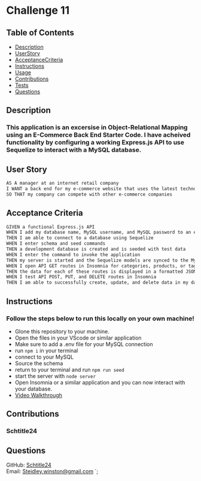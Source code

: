 # Challenge 11

## Table of Contents
- [Description](#Description)
- [UserStory](#UserStory)
- [AcceptanceCriteria](#AcceptanceCriteria)
- [Instructions](#Instructions)
- [Usage](#Usage)
- [Contributions](#Contributions)
- [Tests](#Tests)
- [Questions](#Questions)


## <a name="Description"></a>Description
  ### This application is an excersise in Object-Relational Mapping using an E-Commerce Back End Starter Code. I have acheived functionality by configuring a working Express.js API to use Sequelize to interact with a MySQL database.  

## <a name="UserStory"></a>User Story

```md
AS A manager at an internet retail company
I WANT a back end for my e-commerce website that uses the latest technologies
SO THAT my company can compete with other e-commerce companies
```

## <a name="AcceptanceCriteria"></a>Acceptance Criteria

```md
GIVEN a functional Express.js API
WHEN I add my database name, MySQL username, and MySQL password to an environment variable file
THEN I am able to connect to a database using Sequelize
WHEN I enter schema and seed commands
THEN a development database is created and is seeded with test data
WHEN I enter the command to invoke the application
THEN my server is started and the Sequelize models are synced to the MySQL database
WHEN I open API GET routes in Insomnia for categories, products, or tags
THEN the data for each of these routes is displayed in a formatted JSON
WHEN I test API POST, PUT, and DELETE routes in Insomnia
THEN I am able to successfully create, update, and delete data in my database
```

## <a name="Instructions"></a>Instructions
  ### Follow the steps below to run this locally on your own machine!  
  - Glone this repository to your machine.
  - Open the files in your VScode or similar application
  - Make sure to add a .env file for your MySQL connection
  - run `npm i` in your terminal
  - connect to your MySQL
  - Source the schema
  - return to your terminal and run `npm run seed`
  - start the server with `node server`
  - Open Insomnia or a similar application and you can now interact with your database. 
  - [Video Walkthrough](https://drive.google.com/file/d/1bYTCgjSoM6GP56KXofRI5VgeuMHBGYXZ/view?usp=sharing)

## <a name="Contributions"></a>Contributions
  ### Schtitle24



## <a name="Questions"></a>Questions
GitHub: [Schtitle24](https://github.com/Schtitle24)
<br>
Email: <Steidley.winston@gmail.com>
`;

